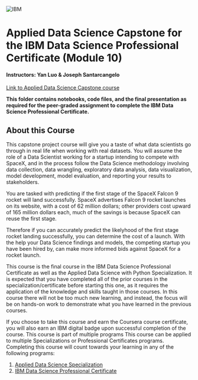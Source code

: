 ![IBM](https://upload.wikimedia.org/wikipedia/commons/7/79/Ibm_logo.jpg)

# Applied Data Science Capstone for the IBM Data Science Professional Certificate (Module 10)

#### Instructors: Yan Luo & Joseph Santarcangelo

[Link to Applied Data Science Capstone course](https://www.coursera.org/learn/applied-data-science-capstone/home/welcome)


**This folder contains notebooks, code files, and the final presentation as required for the peer-graded assignment to complete the IBM Data Science Professional Certificate.**

## About this Course

This capstone project course will give you a taste of what data scientists go through in real life when working with real datasets. You will assume the role of a Data Scientist working for a startup intending to compete with SpaceX, and in the process follow the Data Science methodology involving data collection, data wrangling, exploratory data analysis, data visualization, model development, model evaluation, and reporting your results to stakeholders.   

You are tasked with predicting if the first stage of the SpaceX Falcon 9 rocket will land successfully.  SpaceX advertises Falcon 9 rocket launches on its website, with a cost of 62 million dollars; other providers cost upward of 165 million dollars each, much of the savings is because SpaceX can reuse the first stage. 

Therefore if you can accurately predict the likelyhood of the first stage rocket landing successfully, you can determine the cost of a launch. With the help your Data Science findings and models, the competing startup you have been hired by, can make more informed bids against SpaceX for a rocket launch. 

This course is the final course in the IBM Data Science Professional Certificate as well as the Applied Data Science with Python Specialization. It is expected that you have completed all of the prior courses in the specialization/certificate before starting this one, as it requires the application of the knowledge and skills taught in those courses. In this course there will not be too much new learning, and instead, the focus will be on hands-on work to demonstrate what you have learned in the previous courses.

If you choose to take this course and earn the Coursera course certificate, you will also earn an IBM digital badge upon successful completion of the course.
This course is part of multiple programs
This course can be applied to multiple Specializations or Professional Certificates programs. Completing this course will count towards your learning in any of the following programs:

1. [Applied Data Science Specialization](https://www.coursera.org/specializations/applied-data-science)
1. [IBM Data Science Professional Certificate](https://www.coursera.org/specializations/applied-data-science)
